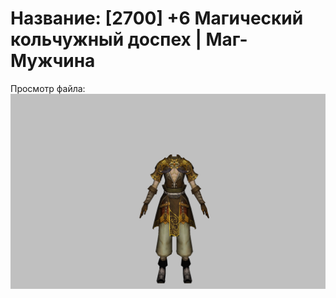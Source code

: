 # Название: [2700] +6 Магический кольчужный доспех | Маг-Мужчина

Просмотр файла:
![p040003.png](p040003.png)